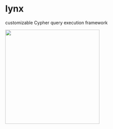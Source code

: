 # lynx
customizable Cypher query execution framework

<img src="https://github.com/bluejoe2008/lynx/blob/master/lynx.png?raw=true" width=300>
